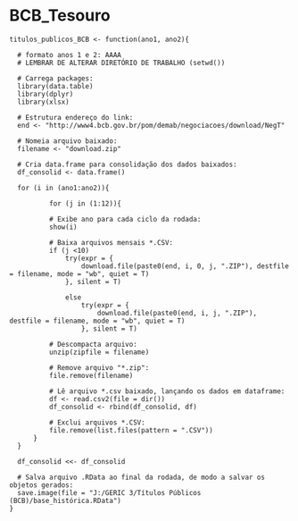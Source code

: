   # BCB_Tesouro
  
    titulos_publicos_BCB <- function(ano1, ano2){
      
      # formato anos 1 e 2: AAAA
      # LEMBRAR DE ALTERAR DIRETÓRIO DE TRABALHO (setwd())
      
      # Carrega packages:
      library(data.table)
      library(dplyr)
      library(xlsx)
      
      # Estrutura endereço do link:
      end <- "http://www4.bcb.gov.br/pom/demab/negociacoes/download/NegT"
      
      # Nomeia arquivo baixado:
      filename <- "download.zip"
      
      # Cria data.frame para consolidação dos dados baixados:
      df_consolid <- data.frame()
      
      for (i in (ano1:ano2)){
      
              for (j in (1:12)){
              
              # Exibe ano para cada ciclo da rodada:
              show(i)
              
              # Baixa arquivos mensais *.CSV:
              if (j <10)
                  try(expr = {
                      download.file(paste0(end, i, 0, j, ".ZIP"), destfile = filename, mode = "wb", quiet = T)
                  }, silent = T)
                  
                  else
                      try(expr = {
                          download.file(paste0(end, i, j, ".ZIP"), destfile = filename, mode = "wb", quiet = T)
                      }, silent = T)
              
              # Descompacta arquivo:
              unzip(zipfile = filename)
              
              # Remove arquivo "*.zip":
              file.remove(filename)
              
              # Lê arquivo *.csv baixado, lançando os dados em dataframe:
              df <- read.csv2(file = dir())
              df_consolid <- rbind(df_consolid, df)
              
              # Exclui arquivos *.CSV:
              file.remove(list.files(pattern = ".CSV"))
          }
      }
      
      df_consolid <<- df_consolid       
      
      # Salva arquivo .RData ao final da rodada, de modo a salvar os objetos gerados:
      save.image(file = "J:/GERIC 3/Títulos Públicos (BCB)/base_histórica.RData")
    }
